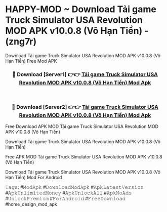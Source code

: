 # HAPPY-MOD ~ Download Tải game Truck Simulator USA Revolution MOD APK v10.0.8 (Vô Hạn Tiền) - (zng7r)
Download Tải game Truck Simulator USA Revolution MOD APK v10.0.8 (Vô Hạn Tiền) Free Mod APK

<div align="center">
<h3>🔴 Download [Server1] 👉👉 <a href="https://apk-comot.site?title=Tải_game_Truck_Simulator_USA_Revolution_MOD_APK_v10.0.8_(Vô_Hạn_Tiền)">Tải game Truck Simulator USA Revolution MOD APK v10.0.8 (Vô Hạn Tiền) Mod Apk</a></h3><br>

<h3>🔴 Download [Server2] 👉👉 <a href="https://apk-comot.site?title=Tải_game_Truck_Simulator_USA_Revolution_MOD_APK_v10.0.8_(Vô_Hạn_Tiền)">Tải game Truck Simulator USA Revolution MOD APK v10.0.8 (Vô Hạn Tiền) Mod Apk</a></h3>
</div>


Free Download APK MOD Tải game Truck Simulator USA Revolution MOD APK v10.0.8 (Vô Hạn Tiền)

Download Tải game Truck Simulator USA Revolution MOD APK v10.0.8 (Vô Hạn Tiền) 

Free APK MOD Tải game Truck Simulator USA Revolution MOD APK v10.0.8 (Vô Hạn Tiền) 

Download Tải game Truck Simulator USA Revolution MOD APK v10.0.8 (Vô Hạn Tiền) Mod For Android

𝚃𝚊𝚐𝚜: #𝙼𝚘𝚍𝙰𝚙𝚔 #𝙳𝚘𝚠𝚗𝚕𝚘𝚊𝚍𝙼𝚘𝚍𝙰𝚙𝚔 #𝙰𝚙𝚔𝙻𝚊𝚝𝚎𝚜𝚝𝚅𝚎𝚛𝚜𝚒𝚘𝚗 #𝙰𝚙𝚔𝚄𝚗𝚕𝚒𝚖𝚒𝚝𝚎𝚍𝙼𝚘𝚗𝚎𝚢 #𝙰𝚙𝚔𝚄𝚗𝚕𝚘𝚌𝚔𝙰𝚕𝚕 #𝙰𝚙𝚔𝙽𝚘𝙰𝚍𝚜 #𝚄𝚗𝚕𝚘𝚌𝚔𝙿𝚛𝚎𝚖𝚒𝚞𝚖 #𝙵𝚘𝚛𝙰𝚗𝚍𝚛𝚘𝚒𝚍 #𝙵𝚛𝚎𝚎𝙳𝚘𝚠𝚗𝚕𝚘𝚊𝚍 #home_design_mod_apk